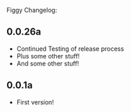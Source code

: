 Figgy Changelog:

## 0.0.26a
- Continued Testing of release process
- Plus some other stuff!
- And some other stuff!

## 0.0.1a
- First version!
